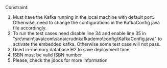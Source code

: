 Constraint:
1. Must have the Kafka running in the local machine with default port. Otherwise, need to change the configurations in the KafkaConfig java file accordingly.
2. To run the test cases need disable line 34 and enable line 35 in "src\main\java\com\sana\crudnkafkademo\config\KafkaConfig.java" to activate the embedded kafka. Otherwise some test case will not pass.
3. Used in-memory database H2 to save deployment time.
4. ISBN must be valid ISBN number
5. Please, check the jdocs for more information


